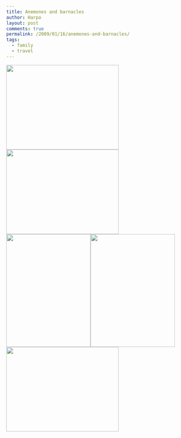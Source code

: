 ```yaml
---
title: Anemones and barnacles
author: Harpo
layout: post
comments: true
permalink: /2009/01/16/anemones-and-barnacles/
tags:
  - family
  - travel
---
```

[<img src="http://www.harpojaeger.com/assets/media/wp-content/uploads/2009/01/l-640-480-5d0906e5-def5-4339-8b05-57c548d5d03c.jpeg" alt="" width="300" height="225" class="alignnone size-full wp-image-364" />][1][<img src="http://www.harpojaeger.com/assets/media/wp-content/uploads/2009/01/l-640-480-35149aa3-23e9-4d4e-bcbb-966bfef76438.jpeg" alt="" width="300" height="225" class="alignnone size-full wp-image-364" />][2][<img src="http://www.harpojaeger.com/assets/media/wp-content/uploads/2009/01/p-640-480-9d5967af-be40-4a57-a633-96768ebf6ff5.jpeg" alt="" width="225" height="300" class="alignnone size-full wp-image-364" />][3][<img src="http://www.harpojaeger.com/assets/media/wp-content/uploads/2009/01/p-640-480-75ec1c4e-aa22-4abd-98c0-cc39d4188d6f.jpeg" alt="" width="225" height="300" class="alignnone size-full wp-image-364" />][4][<img src="http://www.harpojaeger.com/assets/media/wp-content/uploads/2009/01/l-640-480-937e03af-0caa-4f45-b465-0fc31e4356a6.jpeg" alt="" width="300" height="225" class="alignnone size-full wp-image-364" />][5]

 [1]: http://www.harpojaeger.com/assets/media/wp-content/uploads/2009/01/l-640-480-5d0906e5-def5-4339-8b05-57c548d5d03c.jpeg
 [2]: http://www.harpojaeger.com/assets/media/wp-content/uploads/2009/01/l-640-480-35149aa3-23e9-4d4e-bcbb-966bfef76438.jpeg
 [3]: http://www.harpojaeger.com/assets/media/wp-content/uploads/2009/01/p-640-480-9d5967af-be40-4a57-a633-96768ebf6ff5.jpeg
 [4]: http://www.harpojaeger.com/assets/media/wp-content/uploads/2009/01/p-640-480-75ec1c4e-aa22-4abd-98c0-cc39d4188d6f.jpeg
 [5]: http://www.harpojaeger.com/assets/media/wp-content/uploads/2009/01/l-640-480-937e03af-0caa-4f45-b465-0fc31e4356a6.jpeg